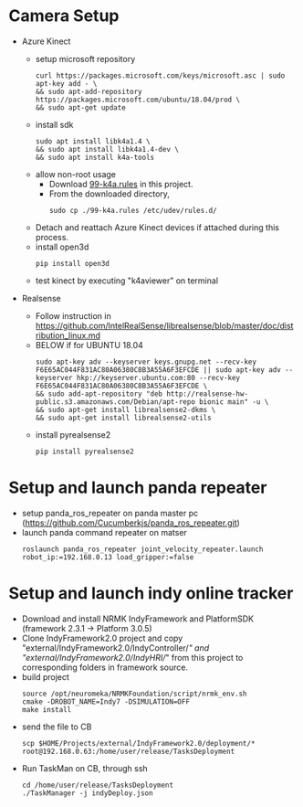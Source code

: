 # Camera Setup
* Azure Kinect  
    * setup microsoft repository  
        ```
        curl https://packages.microsoft.com/keys/microsoft.asc | sudo apt-key add - \
        && sudo apt-add-repository https://packages.microsoft.com/ubuntu/18.04/prod \
        && sudo apt-get update  
        ```
    * install sdk  
        ```
        sudo apt install libk4a1.4 \
        && sudo apt install libk4a1.4-dev \
        && sudo apt install k4a-tools  
        ```
    * allow non-root usage  
        * Download [99-k4a.rules](../third-party/azure/99-k4a.rules) in this project.  
        * From the downloaded directory,  
            ```
            sudo cp ./99-k4a.rules /etc/udev/rules.d/  
            ```
    * Detach and reattach Azure Kinect devices if attached during this process.  
    * install open3d  
        ```
        pip install open3d  
        ```
    * test kinect by executing "k4aviewer" on terminal  
  
* Realsense
    * Follow instruction in https://github.com/IntelRealSense/librealsense/blob/master/doc/distribution_linux.md  
    * BELOW if for UBUNTU 18.04
        ```
        sudo apt-key adv --keyserver keys.gnupg.net --recv-key F6E65AC044F831AC80A06380C8B3A55A6F3EFCDE || sudo apt-key adv --keyserver hkp://keyserver.ubuntu.com:80 --recv-key F6E65AC044F831AC80A06380C8B3A55A6F3EFCDE \
        && sudo add-apt-repository "deb http://realsense-hw-public.s3.amazonaws.com/Debian/apt-repo bionic main" -u \
        && sudo apt-get install librealsense2-dkms \
        && sudo apt-get install librealsense2-utils
        ```
    * install pyrealsense2  
        ```
        pip install pyrealsense2  
        ```
  
# Setup and launch panda repeater
* setup panda_ros_repeater on panda master pc (https://github.com/Cucumberkjs/panda_ros_repeater.git)  
* launch panda command repeater on matser  
    ```
    roslaunch panda_ros_repeater joint_velocity_repeater.launch robot_ip:=192.168.0.13 load_gripper:=false
    ```

# Setup and launch indy online tracker
* Download and install NRMK IndyFramework and PlatformSDK (framework 2.3.1 -> Platform 3.0.5)  
* Clone IndyFramework2.0 project and copy "external/IndyFramework2.0/IndyController/*" and "external/IndyFramework2.0/IndyHRI/*" from this project to corresponding folders in framework source.  
* build project  
    ```
    source /opt/neuromeka/NRMKFoundation/script/nrmk_env.sh  
    cmake -DROBOT_NAME=Indy7 -DSIMULATION=OFF  
    make install  
    ```
* send the file to CB  
    ```
    scp $HOME/Projects/external/IndyFramework2.0/deployment/* root@192.168.0.63:/home/user/release/TasksDeployment  
    ```
* Run TaskMan on CB, through ssh
    ```
    cd /home/user/release/TasksDeployment  
    ./TaskManager -j indyDeploy.json  
    ```